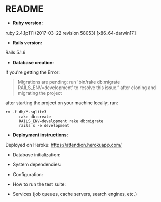 # README


* **Ruby version:** 

ruby 2.4.1p111 (2017-03-22 revision 58053) [x86_64-darwin17]

* **Rails version:**

Rails 5.1.6

* **Database creation:**

If you're getting the Error: 

> Migrations are pending; run 'bin/rake db:migrate RAILS_ENV=development' to resolve this issue.” after cloning and migrating the project

after starting the project on your machine locally, run:

```
rm -f db/*.sqlite3
      rake db:create
      RAILS_ENV=development rake db:migrate
      rails s -e development
```

* **Deployment instructions:** 

Deployed on Heroku: https://attendion.herokuapp.com/

* Database initialization:

* System dependencies:

* Configuration:

* How to run the test suite:

* Services (job queues, cache servers, search engines, etc.)
